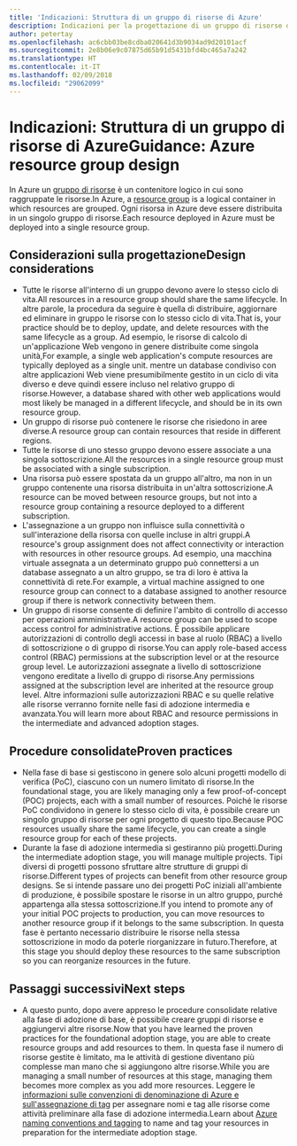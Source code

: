 ```yaml
---
title: 'Indicazioni: Struttura di un gruppo di risorse di Azure'
description: Indicazioni per la progettazione di un gruppo di risorse di Azure nell'ambito di una strategia di adozione del cloud di base
author: petertay
ms.openlocfilehash: ac6cbb03be8cdba020641d3b9034ad9d20101acf
ms.sourcegitcommit: 2e8b06e9c07875d65b91d5431bfd4bc465a7a242
ms.translationtype: HT
ms.contentlocale: it-IT
ms.lasthandoff: 02/09/2018
ms.locfileid: "29062099"
---
```

# <a name="guidance-azure-resource-group-design"></a><span data-ttu-id="ff981-103">Indicazioni: Struttura di un gruppo di risorse di Azure</span><span class="sxs-lookup"><span data-stu-id="ff981-103">Guidance: Azure resource group design</span></span>

<span data-ttu-id="ff981-104">In Azure un [gruppo di risorse](https://docs.microsoft.com/azure/azure-resource-manager/resource-group-overview#resource-groups) è un contenitore logico in cui sono raggruppate le risorse.</span><span class="sxs-lookup"><span data-stu-id="ff981-104">In Azure, a [resource group](https://docs.microsoft.com/azure/azure-resource-manager/resource-group-overview#resource-groups) is a logical container in which resources are grouped.</span></span> <span data-ttu-id="ff981-105">Ogni risorsa in Azure deve essere distribuita in un singolo gruppo di risorse.</span><span class="sxs-lookup"><span data-stu-id="ff981-105">Each resource deployed in Azure must be deployed into a single resource group.</span></span>

## <a name="design-considerations"></a><span data-ttu-id="ff981-106">Considerazioni sulla progettazione</span><span class="sxs-lookup"><span data-stu-id="ff981-106">Design considerations</span></span>

- <span data-ttu-id="ff981-107">Tutte le risorse all'interno di un gruppo devono avere lo stesso ciclo di vita.</span><span class="sxs-lookup"><span data-stu-id="ff981-107">All resources in a resource group should share the same lifecycle.</span></span> <span data-ttu-id="ff981-108">In altre parole, la procedura da seguire è quella di distribuire, aggiornare ed eliminare in gruppo le risorse con lo stesso ciclo di vita.</span><span class="sxs-lookup"><span data-stu-id="ff981-108">That is, your practice should be to deploy, update, and delete resources with the same lifecycle as a group.</span></span> <span data-ttu-id="ff981-109">Ad esempio, le risorse di calcolo di un'applicazione Web vengono in genere distribuite come singola unità,</span><span class="sxs-lookup"><span data-stu-id="ff981-109">For example, a single web application's compute resources are typically deployed as a single unit.</span></span> <span data-ttu-id="ff981-110">mentre un database condiviso con altre applicazioni Web viene presumibilmente gestito in un ciclo di vita diverso e deve quindi essere incluso nel relativo gruppo di risorse.</span><span class="sxs-lookup"><span data-stu-id="ff981-110">However, a database shared with other web applications would most likely be managed in a different lifecycle, and should be in its own resource group.</span></span>
- <span data-ttu-id="ff981-111">Un gruppo di risorse può contenere le risorse che risiedono in aree diverse.</span><span class="sxs-lookup"><span data-stu-id="ff981-111">A resource group can contain resources that reside in different regions.</span></span>
- <span data-ttu-id="ff981-112">Tutte le risorse di uno stesso gruppo devono essere associate a una singola sottoscrizione.</span><span class="sxs-lookup"><span data-stu-id="ff981-112">All the resources in a single resource group must be associated with a single subscription.</span></span> 
- <span data-ttu-id="ff981-113">Una risorsa può essere spostata da un gruppo all'altro, ma non in un gruppo contenente una risorsa distribuita in un'altra sottoscrizione.</span><span class="sxs-lookup"><span data-stu-id="ff981-113">A resource can be moved between resource groups, but not into a resource group containing a resource deployed to a different subscription.</span></span>
- <span data-ttu-id="ff981-114">L'assegnazione a un gruppo non influisce sulla connettività o sull'interazione della risorsa con quelle incluse in altri gruppi.</span><span class="sxs-lookup"><span data-stu-id="ff981-114">A resource's group assignment does not affect connectivity or interaction with resources in other resource groups.</span></span> <span data-ttu-id="ff981-115">Ad esempio, una macchina virtuale assegnata a un determinato gruppo può connettersi a un database assegnato a un altro gruppo, se tra di loro è attiva la connettività di rete.</span><span class="sxs-lookup"><span data-stu-id="ff981-115">For example, a virtual machine assigned to one resource group can connect to a database assigned to another resource group if there is network connectivity between them.</span></span>
- <span data-ttu-id="ff981-116">Un gruppo di risorse consente di definire l'ambito di controllo di accesso per operazioni amministrative.</span><span class="sxs-lookup"><span data-stu-id="ff981-116">A resource group can be used to scope access control for administrative actions.</span></span> <span data-ttu-id="ff981-117">È possibile applicare autorizzazioni di controllo degli accessi in base al ruolo (RBAC) a livello di sottoscrizione o di gruppo di risorse.</span><span class="sxs-lookup"><span data-stu-id="ff981-117">You can apply role-based access control (RBAC) permissions at the subscription level or at the resource group level.</span></span> <span data-ttu-id="ff981-118">Le autorizzazioni assegnate a livello di sottoscrizione vengono ereditate a livello di gruppo di risorse.</span><span class="sxs-lookup"><span data-stu-id="ff981-118">Any permissions assigned at the subscription level are inherited at the resource group level.</span></span> <span data-ttu-id="ff981-119">Altre informazioni sulle autorizzazioni RBAC e su quelle relative alle risorse verranno fornite nelle fasi di adozione intermedia e avanzata.</span><span class="sxs-lookup"><span data-stu-id="ff981-119">You will learn more about RBAC and resource permissions in the intermediate and advanced adoption stages.</span></span>

## <a name="proven-practices"></a><span data-ttu-id="ff981-120">Procedure consolidate</span><span class="sxs-lookup"><span data-stu-id="ff981-120">Proven practices</span></span>

- <span data-ttu-id="ff981-121">Nella fase di base si gestiscono in genere solo alcuni progetti modello di verifica (PoC), ciascuno con un numero limitato di risorse.</span><span class="sxs-lookup"><span data-stu-id="ff981-121">In the foundational stage, you are likely managing only a few proof-of-concept (POC) projects, each with a small number of resources.</span></span> <span data-ttu-id="ff981-122">Poiché le risorse PoC condividono in genere lo stesso ciclo di vita, è possibile creare un singolo gruppo di risorse per ogni progetto di questo tipo.</span><span class="sxs-lookup"><span data-stu-id="ff981-122">Because POC resources usually share the same lifecycle, you can create a single resource group for each of these projects.</span></span>
- <span data-ttu-id="ff981-123">Durante la fase di adozione intermedia si gestiranno più progetti.</span><span class="sxs-lookup"><span data-stu-id="ff981-123">During the intermediate adoption stage, you will manage multiple projects.</span></span> <span data-ttu-id="ff981-124">Tipi diversi di progetti possono sfruttare altre strutture di gruppi di risorse.</span><span class="sxs-lookup"><span data-stu-id="ff981-124">Different types of projects can benefit from other resource group designs.</span></span> <span data-ttu-id="ff981-125">Se si intende passare uno dei progetti PoC iniziali all'ambiente di produzione, è possibile spostare le risorse in un altro gruppo, purché appartenga alla stessa sottoscrizione.</span><span class="sxs-lookup"><span data-stu-id="ff981-125">If you intend to promote any of your initial POC projects to production, you can move resources to another resource group if it belongs to the same subscription.</span></span> <span data-ttu-id="ff981-126">In questa fase è pertanto necessario distribuire le risorse nella stessa sottoscrizione in modo da poterle riorganizzare in futuro.</span><span class="sxs-lookup"><span data-stu-id="ff981-126">Therefore, at this stage you should deploy these resources to the same subscription so you can reorganize resources in the future.</span></span>

## <a name="next-steps"></a><span data-ttu-id="ff981-127">Passaggi successivi</span><span class="sxs-lookup"><span data-stu-id="ff981-127">Next steps</span></span>

* <span data-ttu-id="ff981-128">A questo punto, dopo avere appreso le procedure consolidate relative alla fase di adozione di base, è possibile creare gruppi di risorse e aggiungervi altre risorse.</span><span class="sxs-lookup"><span data-stu-id="ff981-128">Now that you have learned the proven practices for the foundational adoption stage, you are able to create resource groups and add resources to them.</span></span> <span data-ttu-id="ff981-129">In questa fase il numero di risorse gestite è limitato, ma le attività di gestione diventano più complesse man mano che si aggiungono altre risorse.</span><span class="sxs-lookup"><span data-stu-id="ff981-129">While you are managing a small number of resources at this stage, managing them becomes more complex as you add more resources.</span></span> <span data-ttu-id="ff981-130">Leggere le [informazioni sulle convenzioni di denominazione di Azure e sull'assegnazione di tag](/azure/architecture/best-practices/naming-conventions?toc=/azure/architecture/cloud-adoption-guide/toc.json) per assegnare nomi e tag alle risorse come attività preliminare alla fase di adozione intermedia.</span><span class="sxs-lookup"><span data-stu-id="ff981-130">Learn about [Azure naming conventions and tagging](/azure/architecture/best-practices/naming-conventions?toc=/azure/architecture/cloud-adoption-guide/toc.json) to name and tag your resources in preparation for the intermediate adoption stage.</span></span>
